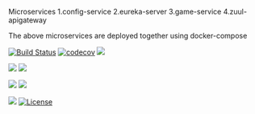 Microservices
1.config-service
2.eureka-server
3.game-service
4.zuul-apigateway

The above microservices are deployed together using docker-compose


[![Build Status](https://travis-ci.org/stackroute/ibm-wave4-workpro.svg?branch=v1.0.0)](https://travis-ci.org/stackroute/ibm-wave4-workpro)
[![codecov](https://codecov.io/gh/stackroute/ibm-wave4-workpro/branch/v1.0.0/graph/badge.svg)](https://codecov.io/gh/stackroute/ibm-wave4-workpro)
![](https://img.shields.io/codecov/c/github/stackroute/ibm-wave4-workpro/v1.0.0.svg?style=flat)

![](https://img.shields.io/snyk/vulnerabilities/github/stackroute/ibm-wave4-workpro.svg?style=popout)
![](https://img.shields.io/github/issues/stackroute/ibm-wave4-workpro.svg?style=popout)

![](https://img.shields.io/github/contributors/stackroute/ibm-wave4-workpro.svg?style=popout)
![](https://img.shields.io/github/last-commit/stackroute/ibm-wave4-workpro/v1.0.0.svg?style=popout)

![](https://img.shields.io/github/repo-size/stackroute/ibm-wave4-workpro.svg?style=popout)
[![License](https://img.shields.io/badge/License-Apache%202.0-blue.svg)](https://opensource.org/licenses/Apache-2.0)